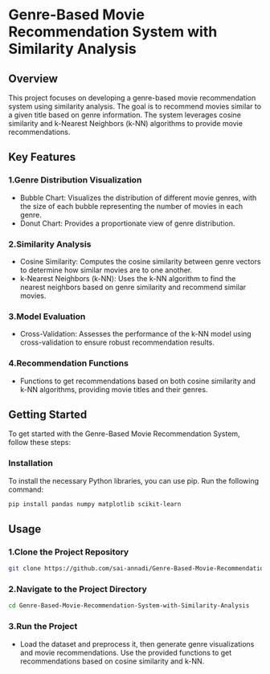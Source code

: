 # Genre-Based Movie Recommendation System with Similarity Analysis

## Overview

This project focuses on developing a genre-based movie recommendation system using similarity analysis. The goal is to recommend movies similar to a given title based on genre information. The system leverages cosine similarity and k-Nearest Neighbors (k-NN) algorithms to provide movie recommendations.

## Key Features
### 1.Genre Distribution Visualization

- Bubble Chart: Visualizes the distribution of different movie genres, with the size of each bubble representing the number of movies in each genre.
- Donut Chart: Provides a proportionate view of genre distribution.

### 2.Similarity Analysis

- Cosine Similarity: Computes the cosine similarity between genre vectors to determine how similar movies are to one another.
- k-Nearest Neighbors (k-NN): Uses the k-NN algorithm to find the nearest neighbors based on genre similarity and recommend similar movies.

### 3.Model Evaluation

- Cross-Validation: Assesses the performance of the k-NN model using cross-validation to ensure robust recommendation results.

### 4.Recommendation Functions

- Functions to get recommendations based on both cosine similarity and k-NN algorithms, providing movie titles and their genres.

## Getting Started

To get started with the Genre-Based Movie Recommendation System, follow these steps:

### Installation

To install the necessary Python libraries, you can use pip. Run the following command:

```bash
pip install pandas numpy matplotlib scikit-learn
```

## Usage

### 1.Clone the Project Repository

```bash
git clone https://github.com/sai-annadi/Genre-Based-Movie-Recommendation-System-with-Similarity-Analysis.git
```

### 2.Navigate to the Project Directory

```bash
cd Genre-Based-Movie-Recommendation-System-with-Similarity-Analysis
```

### 3.Run the Project

- Load the dataset and preprocess it, then generate genre visualizations and movie recommendations. Use the provided functions to get recommendations based on cosine similarity and k-NN.
